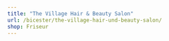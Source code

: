 ```yaml
---
title: "The Village Hair & Beauty Salon"
url: /bicester/the-village-hair-und-beauty-salon/
shop: Friseur
---
```

